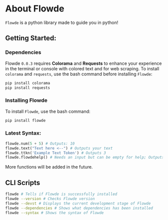 # About Flowde
`Flowde` is a python library made to guide you in python!
## Getting Started:
### Dependencies
Flowde `0.0.3` requires **Colorama** and **Requests** to enhance your experience in the terminal or console with colored text and for web scraping. To install `colorama` and `requests`, use the bash command before installing `Flowde`:
```bash
pip install colorama
pip install requests
```
### Installing Flowde
To install `Flowde`, use the bash command:
```bash
pip install flowde
```
### Latest Syntax:
```py
flowde.num(5 + 5) # Outputs: 10
flowde.text("Text here <--") # Outputs your text
flowde.ttkn('Example Text Token') # Outputs 3
flowde.flowdehelp() # Needs an input but can be empty for help; Outputs some stuff
```
More functions will be added in the future.
## CLI Scripts
```bash
flowde # Tells if Flowde is successfully installed
flowde --version # Checks Flowde version
flowde --devst # Displays the current development stage of Flowde
flowde --dependencies # Shows what dependencies has been installed
flowde --syntax # Shows the syntax of Flowde
```
